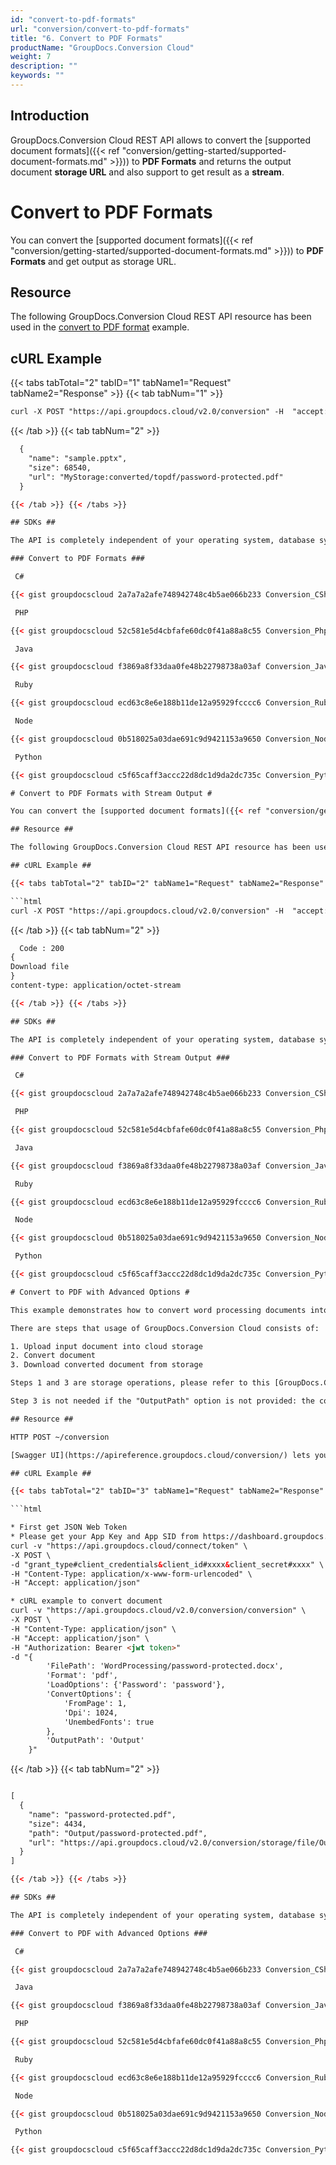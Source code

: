 ```yaml
---
id: "convert-to-pdf-formats"
url: "conversion/convert-to-pdf-formats"
title: "6. Convert to PDF Formats"
productName: "GroupDocs.Conversion Cloud"
weight: 7
description: ""
keywords: ""
---
```


## Introduction ##

GroupDocs.Conversion Cloud REST API allows to convert the [supported document formats]({{< ref "conversion/getting-started/supported-document-formats.md" >}})) to **PDF Formats** and returns the output document **storage URL** and also support to get result as a **stream**.

# Convert to PDF Formats #

You can convert the [supported document formats]({{< ref "conversion/getting-started/supported-document-formats.md" >}})) to **PDF Formats** and get output as storage URL.

## Resource ##

The following GroupDocs.Conversion Cloud REST API resource has been used in the [convert to PDF format](https://apireference.groupdocs.cloud/conversion/#/Conversion/ConvertDocument) example.

## cURL Example ##

{{< tabs tabTotal="2" tabID="1" tabName1="Request" tabName2="Response" >}} {{< tab tabNum="1" >}}

```html
curl -X POST "https://api.groupdocs.cloud/v2.0/conversion" -H  "accept: application/json" -H  "authorization: Bearer [Access Token]" -H  "Content-Type: application/json" -d "{  \"Storage\": \"MyStorage\",  \"FilePath\": \"conversions/password-protected.docx\",  \"Format\": \"pptx\",  \"LoadOptions\": {\"DocxLoadOptions\": {\"Password\": \"password\"  }},  \"ConvertOptions\": {\"PdfConvertOptions\": {\"BookmarksOutlineLevel\": \"1\",                        \"CenterWindow\" :\"true\",  \"CompressImages\": \"false\",   \"DisplayDocTitle\":  \"true\", \"Dpi\":\"1024\",  \"ExpandedOutlineLevels\": \"1\",   \"FitWindow\": \"false\",\"FromPage\" \"1\",   \"Grayscale\": \"false\",  \"HeadingsOutlineLevels\": \"1\",   \"ImageQuality\": \"100\",                        \"Linearize\": \"false\",   \"MarginTop\": \"5\",   \"MarginLeft\": \"5\", \"Password\": \"password\",  \"UnembedFonts\": \"true\",  \"RemoveUnusedStreams\": \"true\",  \"RemoveUnusedObjects\": \"true\", \"RemovePdfaCompliance\": \"false\", \"Height\": \"1024\"}  },  \"OutputPath\": \"converted/topdf\"}"

```

{{< /tab >}} {{< tab tabNum="2" >}}

```html
  {
    "name": "sample.pptx",
    "size": 68540,
    "url": "MyStorage:converted/topdf/password-protected.pdf"
  }

{{< /tab >}} {{< /tabs >}}

## SDKs ##

The API is completely independent of your operating system, database system or development language. We provide and support API SDKs in many development languages in order to make it even easier to integrate. You can see our available SDKs list [here](https://github.com/groupdocs-conversion-cloud).

### Convert to PDF Formats ###

 C#

{{< gist groupdocscloud 2a7a7a2afe748942748c4b5ae066b233 Conversion_CSharp_Convert_To_Pdf.cs >}}

 PHP

{{< gist groupdocscloud 52c581e5d4cbfafe60dc0f41a88a8c55 Conversion_Php_Convert_To_Pdf.php >}}

 Java

{{< gist groupdocscloud f3869a8f33daa0fe48b22798738a03af Conversion_Java_Convert_To_Pdf.java >}}

 Ruby

{{< gist groupdocscloud ecd63c8e6e188b11de12a95929fcccc6 Conversion_Ruby_Convert_To_Pdf.rb >}}

 Node

{{< gist groupdocscloud 0b518025a03dae691c9d9421153a9650 Conversion_Node_Convert_To_Pdf.js >}}

 Python

{{< gist groupdocscloud c5f65caff3accc22d8dc1d9da2dc735c Conversion_Python_Convert_To_Pdf.py >}}

# Convert to PDF Formats with Stream Output #

You can convert the [supported document formats]({{< ref "conversion/getting-started/supported-document-formats.md" >}})) to **PDF Formats** and get output as stream.

## Resource ##

The following GroupDocs.Conversion Cloud REST API resource has been used in the [convert to PDF format](https://apireference.groupdocs.cloud/conversion/#/Conversion/ConvertDocument) example.

## cURL Example ##

{{< tabs tabTotal="2" tabID="2" tabName1="Request" tabName2="Response" >}} {{< tab tabNum="1" >}}

```html
curl -X POST "https://api.groupdocs.cloud/v2.0/conversion" -H  "accept: application/json" -H  "authorization: Bearer [Access Token]" -H  "Content-Type: application/json" -d "{  \"Storage\": \"MyStorage\",  \"FilePath\": \"conversions/password-protected.docx\",  \"Format\": \"pptx\",  \"LoadOptions\": {\"DocxLoadOptions\": {\"Password\": \"password\"  }},  \"ConvertOptions\": {\"PdfConvertOptions\": {\"BookmarksOutlineLevel\": \"1\",                        \"CenterWindow\" :\"true\",  \"CompressImages\": \"false\",   \"DisplayDocTitle\":  \"true\", \"Dpi\":\"1024\",  \"ExpandedOutlineLevels\": \"1\",   \"FitWindow\": \"false\",\"FromPage\" \"1\",   \"Grayscale\": \"false\",  \"HeadingsOutlineLevels\": \"1\",   \"ImageQuality\": \"100\",                        \"Linearize\": \"false\",   \"MarginTop\": \"5\",   \"MarginLeft\": \"5\", \"Password\": \"password\",  \"UnembedFonts\": \"true\",  \"RemoveUnusedStreams\": \"true\",  \"RemoveUnusedObjects\": \"true\", \"RemovePdfaCompliance\": \"false\", \"Height\": \"1024\"}  },  \"OutputPath\": \""}"

```

{{< /tab >}} {{< tab tabNum="2" >}}

```html
  Code : 200
{
Download file
}
content-type: application/octet-stream

{{< /tab >}} {{< /tabs >}}

## SDKs ##

The API is completely independent of your operating system, database system or development language. We provide and support API SDKs in many development languages in order to make it even easier to integrate. You can see our available SDKs list [here](https://github.com/groupdocs-conversion-cloud).

### Convert to PDF Formats with Stream Output ###

 C#

{{< gist groupdocscloud 2a7a7a2afe748942748c4b5ae066b233 Conversion_CSharp_Convert_To_Pdf_Stream.cs >}}

 PHP

{{< gist groupdocscloud 52c581e5d4cbfafe60dc0f41a88a8c55 Conversion_Php_Convert_To_Pdf_Stream.php >}}

 Java

{{< gist groupdocscloud f3869a8f33daa0fe48b22798738a03af Conversion_Java_Convert_To_Pdf_Stream.java >}}

 Ruby

{{< gist groupdocscloud ecd63c8e6e188b11de12a95929fcccc6 Conversion_Ruby_Convert_To_Pdf_Stream.rb >}}

 Node

{{< gist groupdocscloud 0b518025a03dae691c9d9421153a9650 Conversion_Node_Convert_To_Pdf_Stream.js >}}

 Python

{{< gist groupdocscloud c5f65caff3accc22d8dc1d9da2dc735c Conversion_Python_Convert_To_Pdf_Stream.py >}}

# Convert to PDF with Advanced Options #

This example demonstrates how to convert word processing documents into pdf documents with advanced conversion options.

There are steps that usage of GroupDocs.Conversion Cloud consists of:

1. Upload input document into cloud storage
2. Convert document
3. Download converted document from storage

Steps 1 and 3 are storage operations, please refer to this [GroupDocs.Conversion Cloud Storage Operations]({{< ref "conversion/developer-guide/working-with-storage-api.md" >}})) for usage details.

Step 3 is not needed if the "OutputPath" option is not provided: the convert API method will return the converted document in the response body.

## Resource ##

HTTP POST ~/conversion

[Swagger UI](https://apireference.groupdocs.cloud/conversion/) lets you call this REST API directly from the browser.

## cURL Example ##

{{< tabs tabTotal="2" tabID="3" tabName1="Request" tabName2="Response" >}} {{< tab tabNum="1" >}}

```html

* First get JSON Web Token
* Please get your App Key and App SID from https://dashboard.groupdocs.cloud/#/apps. Kindly place App Key in "client_secret" and App SID in "client_id" argument.
curl -v "https://api.groupdocs.cloud/connect/token" \
-X POST \
-d "grant_type#client_credentials&client_id#xxxx&client_secret#xxxx" \
-H "Content-Type: application/x-www-form-urlencoded" \
-H "Accept: application/json"

* cURL example to convert document
curl -v "https://api.groupdocs.cloud/v2.0/conversion/conversion" \
-X POST \
-H "Content-Type: application/json" \
-H "Accept: application/json" \
-H "Authorization: Bearer <jwt token>"
-d "{
        'FilePath': 'WordProcessing/password-protected.docx',
        'Format': 'pdf',
        'LoadOptions': {'Password': 'password'},
        'ConvertOptions': {
            'FromPage': 1,
            'Dpi': 1024,
            'UnembedFonts': true
        },
        'OutputPath': 'Output'
    }"

```

{{< /tab >}} {{< tab tabNum="2" >}}

```html

[
  {
    "name": "password-protected.pdf",
    "size": 4434,
    "path": "Output/password-protected.pdf",
    "url": "https://api.groupdocs.cloud/v2.0/conversion/storage/file/Output/password-protected.pdf"
  }
]

{{< /tab >}} {{< /tabs >}}

## SDKs ##

The API is completely independent of your operating system, database system or development language. We provide and support API SDKs in many development languages in order to make it even easier to integrate. You can see our available SDKs list [here](https://github.com/groupdocs-conversion-cloud).

### Convert to PDF with Advanced Options ###

 C#

{{< gist groupdocscloud 2a7a7a2afe748942748c4b5ae066b233 Conversion_CSharp_Advance_Options_PDF.cs >}}

 Java

{{< gist groupdocscloud f3869a8f33daa0fe48b22798738a03af Conversion_Java_Advance_Options_PDF.java >}}

 PHP

{{< gist groupdocscloud 52c581e5d4cbfafe60dc0f41a88a8c55 Conversion_Php_Advance_Options_PDF.php >}}

 Ruby

{{< gist groupdocscloud ecd63c8e6e188b11de12a95929fcccc6 Conversion_Ruby_Advance_Options_PDF.rb >}}

 Node

{{< gist groupdocscloud 0b518025a03dae691c9d9421153a9650 Conversion_Node_Advance_Options_PDF.js >}}

 Python

{{< gist groupdocscloud c5f65caff3accc22d8dc1d9da2dc735c Conversion_Python_Advance_Options_PDF.py >}}

